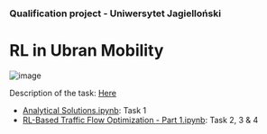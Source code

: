 ### Qualification project - Uniwersytet Jagielloński
# RL in Ubran Mobility

![image](https://www.ohm-advisors.com/sites/default/files/styles/1121x631/public/2020-07/Part%201_StreetDesignSafety_HEADER%402x.jpg?h=03b68ea9&itok=890zq9_x)

Description of the task: [Here](https://gist.github.com/RafalKucharskiPK/c3bc960f047829569808ccbcffc3b8ce)


* [Analytical Solutions.ipynb](https://github.com/aonurakman/RL-Based-Mobility-Optimization/blob/main/Analytical%20Solutions.ipynb): Task 1
* [RL-Based Traffic Flow Optimization - Part 1.ipynb](https://github.com/aonurakman/RL-Based-Mobility-Optimization/blob/main/RL-Based%20Traffic%20Flow%20Optimization%20-%20Part%201.ipynb): Task 2, 3 & 4
